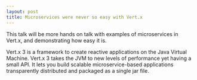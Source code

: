 ```yaml
---
layout: post
title: Microservices were never so easy with Vert.x
---
```


This talk will be more hands on talk with examples of microservices in Vert.x, and demonstrating how easy it is.

Vert.x 3 is a framework to create reactive applications on the Java Virtual Machine. Vert.x 3 takes the JVM to new levels of performance yet having a small API. It lets you build scalable microservice-based applications transparently distributed and packaged as a single jar file.

<amp-youtube data-videoid="ydN6rtOVpuA" layout="responsive" width="480" height="270"></amp-youtube>
